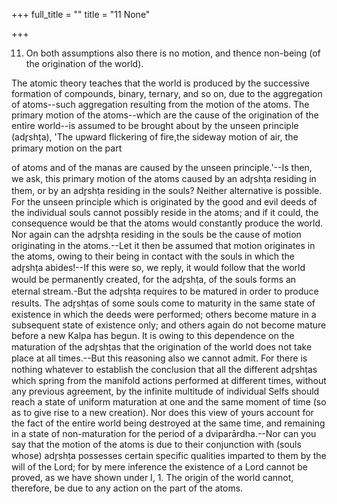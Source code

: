 +++
full_title = ""
title = "11 None"

+++


11. On both assumptions also there is no motion, and thence non-being (of the origination of the world).

The atomic theory teaches that the world is produced by the successive formation of compounds, binary, ternary, and so on, due to the aggregation of atoms--such aggregation resulting from the motion of the atoms. The primary motion of the atoms--which are the cause of the origination of the entire world--is assumed to be brought about by the unseen principle (adr̥shṭa), 'The upward flickering of fire,the sideway motion of air, the primary motion on the part

of atoms and of the manas are caused by the unseen principle.'--Is then, we ask, this primary motion of the atoms caused by an adr̥shṭa residing in them, or by an adr̥shṭa residing in the souls? Neither alternative is possible. For the unseen principle which is originated by the good and evil deeds of the individual souls cannot possibly reside in the atoms; and if it could, the consequence would be that the atoms would constantly produce the world. Nor again can the adr̥shṭa residing in the souls be the cause of motion originating in the atoms.--Let it then be assumed that motion originates in the atoms, owing to their being in contact with the souls in which the adr̥shṭa abides!--If this were so, we reply, it would follow that the world would be permanently created, for the adr̥shṭa, of the souls forms an eternal stream.-But the adr̥shṭa requires to be matured in order to produce results. The adr̥shṭas of some souls come to maturity in the same state of existence in which the deeds were performed; others become mature in a subsequent state of existence only; and others again do not become mature before a new Kalpa has begun. It is owing to this dependence on the maturation of the adr̥shṭas that the origination of the world does not take place at all times.--But this reasoning also we cannot admit. For there is nothing whatever to establish the conclusion that all the different adr̥shṭas which spring from the manifold actions performed at different times, without any previous agreement, by the infinite multitude of individual Selfs should reach a state of uniform maturation at one and the same moment of time (so as to give rise to a new creation). Nor does this view of yours account for the fact of the entire world being destroyed at the same time, and remaining in a state of non-maturation for the period of a dviparārdha.--Nor can you say that the motion of the atoms is due to their conjunction with (souls whose) adr̥shṭa possesses certain specific qualities imparted to them by the will of the Lord; for by mere inference the existence of a Lord cannot be proved, as we have shown under I, 1. The origin of the world cannot, therefore, be due to any action on the part of the atoms.

